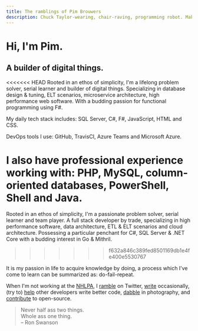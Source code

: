 ```yaml
---
title: The ramblings of Pim Brouwers
description: Chuck Taylor-wearing, chair-raving, programming robot. Making databases harder, better, faster, stronger.
---
```


# Hi, I'm Pim. 
## A builder of digital things.

<<<<<<< HEAD
Rooted in an ethos of simplicity, I'm a lifelong problem solver, serial learner and builder of digital things. Specializing in database design & tuning, ELT scenarios, microservice architecture, high performance web software. With a budding passion for functional programming using F#. 

My daily tech stack includes: SQL Server, C#, F#, JavaScript, HTML and CSS. 

DevOps tools I use: GitHub, TravisCI, Azure Teams and Microsoft Azure.

I also have professional experience working with: PHP, MySQL, column-oriented databases, PowerShell, Shell and Java.
=======
Rooted in an ethos of simplicity, I'm a passionate problem solver, serial learner and team player. A full stack developer by trade, specializing in high performance software, data architecture, ETL & ELT scenarios and cloud architecture. Possessing a particular penchant for C#, SQL Server & .NET Core with a budding interest in Go & Mithril.
>>>>>>> f632a846c389fed8501169db1e4fe400e5530767

It is my passion in life to acquire knowledge by doing, a process which I’ve come to learn can be summarized as: do-fail-repeat. 

When I'm not working at the [NHLPA][nhlpa], I [ramble][twitter] on Twitter, [write][write] occasionally, (try to) [help][help] other developers write better code, [dabble][photography] in photography, and [contribute][open-source] to open-source.

[twitter]: https://twitter.com/mathijspim
[nhlpa]: https://www.nhlpa.com
[write]: https://dev.to/mathijspim
[help]: https://stackoverflow.com/search?q=user%3A2421277
[photography]: https://500px.com/mathijspim
[open-source]: https://github.com/pimbrouwers

> Never half ass two things.<br />
Whole ass one thing.<br />
&ndash; Ron Swanson